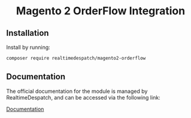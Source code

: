 <h1 align="center">Magento 2 OrderFlow Integration</h1>

## Installation

Install by running:

```bash
composer require realtimedespatch/magento2-orderflow
```

## Documentation

The official documentation for the module is managed by RealtimeDespatch, and can be accessed via the following link:

<a href="https://realtimedespatch.co.uk/orderflow-documentation/?docurl=https://documentation.realtimedespatch.co.uk/html/OrderFlowMagento2Integration/">Documentation</a>

